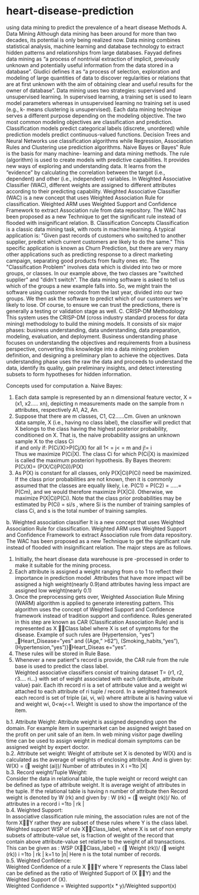 # heart-disease-prediction
using data mining to predict the prevalence of a heart disease 
Methods
A. Data Mining
Although data mining has been around for more than two decades, its potential is only being realized now. Data mining combines statistical analysis, machine learning and database technology to extract hidden patterns and relationships from large databases. Fayyad defines data mining as “a process of nontrivial extraction of implicit, previously unknown and potentially useful information from the data stored in a database”. Giudici defines it as “a process of selection, exploration and modeling of large quantities of data to discover regularities or relations that are at first unknown with the aim of obtaining clear and useful results for the owner of database”. Data mining uses two strategies: supervised and unsupervised learning. In supervised learning, a training set is used to learn model parameters whereas in unsupervised learning no training set is used (e.g., k- means clustering is unsupervised).
Each data mining technique serves a different purpose depending on the modeling objective. The two most common modeling objectives are classification and prediction. Classification models predict categorical labels (discrete, unordered) while prediction models predict continuous-valued functions. Decision Trees and Neural Networks use classification algorithms while Regression, Association Rules and Clustering use prediction algorithms.
Naive Bayes or Bayes‟ Rule is the basis for many machine- learning and data mining methods. The rule (algorithm) is used to create models with predictive capabilities. It provides new ways of exploring and understanding data. It
learns from the “evidence” by calculating the correlation between the target (i.e., dependent) and other (i.e., independent) variables.
In Weighted Associative Classifier (WAC), different weights are assigned to different attributes according to their predicting capability. Weighted Associative Classifier (WAC) is a new concept that uses Weighted Association Rule for classification. Weighted ARM uses Weighted Support and Confidence Framework to extract Association rule from data repository. The WAC has been proposed as a new Technique to get the significant rule instead of flooded with insignificant relation.
B. Classification Concepts
Classification is a classic data mining task, with roots in machine learning. A typical application is: "Given past records of customers who switched to another supplier, predict which current customers are likely to do the same." This specific application is known as Churn Prediction, but there are very many other applications such as predicting response to a direct marketing campaign, separating good products from faulty ones etc.
The "Classification Problem" involves data which is divided into two or more groups, or classes. In our example above, the two classes are "switched supplier" and "didn't switch". The data mining software is asked to tell us which of the groups a new example falls into. So, we might train the software using customer records from the last year, divided into our two groups. We then ask the software to predict which of our customers we're likely to lose. Of course, to ensure we can trust the predictions, there is generally a testing or validation stage as well.
C. CRISP-DM Methodology
This system uses the CRISP-DM (cross industry standard process for data mining) methodology to build the mining models. It consists of six major phases: business understanding, data understanding, data preparation, modeling, evaluation, and deployment. Business understanding phase focuses on understanding the objectives and requirements from a business perspective, converting this knowledge into a data mining problem definition, and designing a preliminary plan to achieve the objectives. Data understanding phase uses the raw the data and proceeds to understand the data, identify its quality, gain preliminary insights, and detect interesting subsets to form hypotheses for hidden information.


Concepts used for computation
a.	Naive Bayes:
1. Each data sample is represented by an n dimensional feature vector, X = (x1, x2….. xn), depicting n measurements made on the sample from n attributes, respectively A1, A2, An.  
2. Suppose that there are m classes, C1, C2……Cm. Given an unknown data sample, X (i.e., having no class label), the classifier will predict that X belongs to the class having the highest posterior probability, conditioned on X. That is, the naive probability assigns an unknown sample X to the class Ci   
if and only if: P(Ci/X)>P(Cj/X)  for all  1< = j< = m and j!= i  
Thus we maximize P(Ci|X). The class Ci for which P(Ci|X) is maximized is called the maximum posteriori hypothesis. By Bayes theorem: 
P(Ci/X)= (P(X/Ci)P(Ci))/P(X)  
3. As P(X) is constant for all classes, only P(X|Ci)P(Ci) need be maximized. If the class prior probabilities are not known, then it is commonly assumed that the classes are equally likely, i.e. P(C1) = P(C2) = …..= P(Cm), and we would therefore maximize P(X|Ci). Otherwise, we maximize P(X|Ci)P(Ci). Note that the class prior probabilities may be estimated by P(Ci) = si/s , where Si is the number of training samples of class Ci, and s is the total number of training samples.

b. Weighted association classifier
 It is a new concept that uses Weighted Association Rule for classification. Weighted ARM uses Weighted Support and Confidence Framework to extract Association rule from data repository. The WAC has been proposed as a new Technique to get the significant rule instead of flooded with insignificant relation. The major steps are as follows.  
1) Initially, the heart disease data warehouse is pre -processed in order to make it suitable for the mining process.  
2) Each attribute is assigned a weight ranging from o to 1 to reflect their importance in prediction model .Attributes that have more impact will be assigned a high weight(nearly 0.9)and attributes having less impact are assigned low weight(nearly 0.1)  
3) Once the preprocessing gets over, Weighted Association Rule Mining (WARM) algorithm is applied to generate interesting pattern. This algorithm uses the concept of Weighted Support and Confidence framework instead of tradition support and confidence. Rules generated in this step are known as CAR (Classification Association Rule) and is represented as X Class label where X is set of symptoms for the disease. Example of such rules are (Hypertension, “yes”) _Heart_Disease=”yes” and {(Age,” >62”), (Smoking_habits,“yes”),(Hypertension,“yes”)}Heart_Diseas e=”yes”.
4) These rules will be stored in Rule Base.  
5) Whenever a new patient‟s record is provide, the CAR rule from the rule base is used to predict the class label.  
 Weighted associative classifiers consist of training dataset T= {r1, r2, r3…. ri…} with set of weight associated with each {attribute, attribute value} pair. Each ith record ri is a set of attribute value and a weight wi attached to each attribute of ri tuple / record. In a weighted framework each record is set of triple {ai, vi, wi} where attribute ai is having value vi and weight wi, 0<wj<=1. Weight is used to show the importance of the item.  

b.1. Attribute Weight: 
Attribute weight is assigned depending upon the domain. For example item in supermarket can be assigned weight based on the profit on per unit sale of an item. In web mining visitor page dwelling time can be used to assign weight in medical domain symptoms can be assigned weight by expert doctor.    
b.2. Attribute set weight: 
 Weight of attribute set X is denoted by W(X) and is calculated as the average of weights of enclosing attribute. And is given by:
 W(X) = (   weight (ai))/ Number of attributes in X  i =1to |X|  
b.3. Record weight/Tuple Weight:  
 Consider the data in relational table, the tuple weight or record weight can be defined as type of attribute weight. It is average weight of attributes in the tuple. If the relational table is having n number of attribute then Record weight is denoted by W (rk) and given by   : 
W (rk) = (   weight (rk))/ No. of attributes in a record  i =1to | rk |  
b.4. Weighted Support:  
In associative classification rule mining, the association rules are not of the form XY rather they are subset of these rules where Y is the class label. Weighted support WSP of rule XClass_label, where X is set of non empty subsets of attribute-value set, is fraction of weight of the record  that contain above attribute-value set relative to the weight of all transactions. This can be given as :
 WSP (XClass_label) = (   Weight (rk))/ (   weight (rk))                 i =1to | rk | k=1 to |n| Here n is the total number of records.  
b.5. Weighted Confidence:  
Weighted Confidence of a rule X Y where Y represents the Class label can be defined as the ratio of Weighted Support of (X Y) and the Weighted Support of (X).  
Weighted Confidence =    Weighted support(x * y)/Weighted support(x)  

